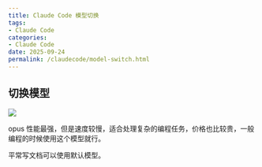 ```yaml
---
title: Claude Code 模型切换
tags:
- Claude Code
categories:
- Claude Code
date: 2025-09-24
permalink: /claudecode/model-switch.html
---
```


## 切换模型

![](https://i.imgur.com/aqBsf7h.png)

opus 性能最强，但是速度较慢，适合处理复杂的编程任务，价格也比较贵，一般编程的时候使用这个模型就行。

平常写文档可以使用默认模型。